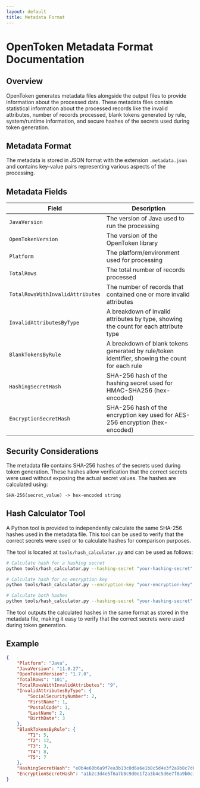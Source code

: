 ```yaml
---
layout: default
title: Metadata Format
---
```


# OpenToken Metadata Format Documentation

## Overview

OpenToken generates metadata files alongside the output files to provide information about the processed data. These metadata files contain statistical information about the processed records like the invalid attributes, number of records processed, blank tokens generated by rule, system/runtime information, and secure hashes of the secrets used during token generation.

## Metadata Format

The metadata is stored in JSON format with the extension `.metadata.json` and contains key-value pairs representing various aspects of the processing.

## Metadata Fields

| Field | Description |
|-------|-------------|
| `JavaVersion` | The version of Java used to run the processing |
| `OpenTokenVersion` | The version of the OpenToken library |
| `Platform` | The platform/environment used for processing |
| `TotalRows` | The total number of records processed |
| `TotalRowsWithInvalidAttributes` | The number of records that contained one or more invalid attributes |
| `InvalidAttributesByType` | A breakdown of invalid attributes by type, showing the count for each attribute type |
| `BlankTokensByRule` | A breakdown of blank tokens generated by rule/token identifier, showing the count for each rule |
| `HashingSecretHash` | SHA-256 hash of the hashing secret used for HMAC-SHA256 (hex-encoded) |
| `EncryptionSecretHash` | SHA-256 hash of the encryption key used for AES-256 encryption (hex-encoded) |

## Security Considerations

The metadata file contains SHA-256 hashes of the secrets used during token generation. These hashes allow verification that the correct secrets were used without exposing the actual secret values. The hashes are calculated using:

```text
SHA-256(secret_value) -> hex-encoded string
```

## Hash Calculator Tool

A Python tool is provided to independently calculate the same SHA-256 hashes used in the metadata file. This tool can be used to verify that the correct secrets were used or to calculate hashes for comparison purposes.

The tool is located at `tools/hash_calculator.py` and can be used as follows:

```bash
# Calculate hash for a hashing secret
python tools/hash_calculator.py --hashing-secret "your-hashing-secret"

# Calculate hash for an encryption key
python tools/hash_calculator.py --encryption-key "your-encryption-key"

# Calculate both hashes
python tools/hash_calculator.py --hashing-secret "your-hashing-secret" --encryption-key "your-encryption-key"
```

The tool outputs the calculated hashes in the same format as stored in the metadata file, making it easy to verify that the correct secrets were used during token generation.

## Example

```json
{
    "Platform": "Java",
    "JavaVersion": "11.0.27",
    "OpenTokenVersion": "1.7.0",
    "TotalRows": "101",
    "TotalRowsWithInvalidAttributes": "9",
    "InvalidAttributesByType": {
        "SocialSecurityNumber": 2, 
        "FirstName": 1, 
        "PostalCode": 1, 
        "LastName": 2, 
        "BirthDate": 3
    },
    "BlankTokensByRule": {
        "T1": 5,
        "T2": 12,
        "T3": 3,
        "T4": 8,
        "T5": 7
    },
    "HashingSecretHash": "e0b4e60b6a9f7ea3b13c0d6a6e1b8c5d4e3f2a9b8c7d6e5f4a3b2c1d0e9f8a7b6c5d4e3f2a1b0c9d8e7f6a5b4c3d2e1f0",
    "EncryptionSecretHash": "a1b2c3d4e5f6a7b8c9d0e1f2a3b4c5d6e7f8a9b0c1d2e3f4a5b6c7d8e9f0a1b2c3d4e5f6a7b8c9d0e1f2a3b4c5d6e7f8"
}
```
